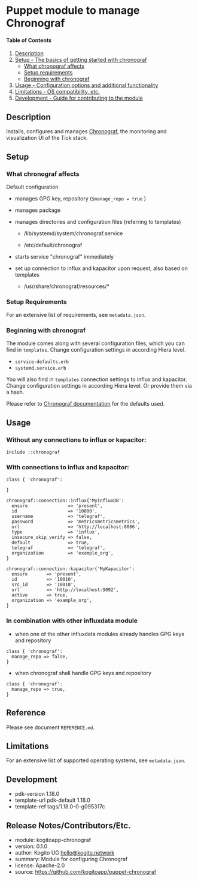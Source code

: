 # Puppet module to manage Chronograf



#### Table of Contents

1. [Description](#description)
2. [Setup - The basics of getting started with chronograf](#setup)
    * [What chronograf affects](#what-chronograf-affects)
    * [Setup requirements](#setup-requirements)
    * [Beginning with chronograf](#beginning-with-chronograf)
3. [Usage - Configuration options and additional functionality](#usage)
4. [Limitations - OS compatibility, etc.](#limitations)
5. [Development - Guide for contributing to the module](#development)

## Description

Installs, configures and manages [Chronograf](https://github.com/influxdata/chronograf), the monitoring and visualization UI of the Tick stack.

## Setup

### What chronograf affects

Default configuration

- manages GPG key, repository (`$manage_repo = true` )

- manages package

- manages directories and configuration files (referring to templates)

  * /lib/systemd/system/chronograf.service

  * /etc/default/chronograf

- starts service "chronograf" immediately

- set up connection to influx and kapacitor upon request, also based on templates

  * /usr/share/chronograf/resources/*

### Setup Requirements

For an extensive list of requirements, see `metadata.json`.

### Beginning with chronograf

The module comes along with several configuration files, which you can find in
`templates`. Change configuration settings in according Hiera level.

- `service-defaults.erb`
- `systemd.service.erb`

You will also find in `templates` connection settings to influx and kapacitor.
Change configuration settings in according Hiera level. Or provide them via a hash.

Please refer to [Chronograf documentation](https://www.influxdata.com/time-series-platform/chronograf/)
for the defaults used.

## Usage

### Without any connections to influx or kapacitor:

```
include ::chronograf
```

### With connections to influx and kapacitor:

```
class { 'chronograf':

}

chronograf::connection::influx{'MyInfluxDB':
  ensure               => 'present',
  id                   => '10000',
  username             => 'telegraf',
  password             => 'metricsmetricsmetrics',
  url                  => 'http://localhost:8086',
  type                 => 'influx',
  insecure_skip_verify => false,
  default              => true,
  telegraf             => 'telegraf',
  organization         => 'example_org',
}

chronograf::connection::kapacitor{'MyKapacitor':
  ensure       => 'present',
  id           => '10010',
  src_id       => '10010',
  url          => 'http://localhost:9092',
  active       => true,
  organization => 'example_org',
}
```

### In combination with other influxdata module

* when one of the other influxdata modules already handles GPG keys and repository

```
class { 'chronograf':
  manage_repo => false,
}
```

* when chronograf shall handle GPG keys and repository

```
class { 'chronograf':
  manage_repo => true,
}
```

## Reference

Please see document `REFERENCE.md`.

## Limitations

   For an extensive list of supported operating systems, see `metadata.json`.

## Development

-   pdk-version     1.18.0
-   template-url    pdk-default 1.18.0
-   template-ref    tags/1.18.0-0-g095317c

## Release Notes/Contributors/Etc.

-   module:     kogitoapp-chronograf
-   version:    0.1.0
-   author:     Kogito UG <hello@kogito.network>
-   summary:    Module for configuring Chronograf
-   license:    Apache-2.0
-   source:     https://github.com/kogitoapp/puppet-chronograf
